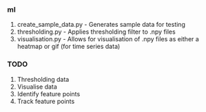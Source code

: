 ### ml
1. create_sample_data.py - Generates sample data for testing
2. thresholding.py - Applies thresholding filter to .npy files
3. visualisation.py - Allows for visualisation of .npy files as either a heatmap or gif (for time series data)


### TODO
1. Thresholding data
2. Visualise data
3. Identify feature points
4. Track feature points